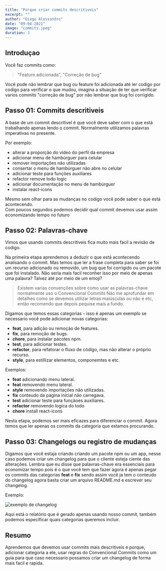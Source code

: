 ```yaml
---
title: "Porque criar commits descritiveis"
excerpt: ""
author: "Diego Alessandro"
date: "09-04-2021"
image: "commits.jpeg"
duration: 3
---
```


## Introduçao

Você faz commits como:  

> "Feature adicionada", "Correção de bug"  

Você pode não lembrar que bug ou feature foi adicionada até ler codigo por codigo para
verificar o que mudou, imagina a situação de ter que verificar varios commits
"correção de bug" por não lembrar que bug foi corrigido.

## Passo 01: Commits descritiveis

A base de um commit descritivel é que você deve saber com o que está trabalhando apenas
lendo o commit. Normalmente utilizamos palavras imperativas no presente.

Por exemplo:

* alterar a proporção do vídeo do perfil da empresa
* adicionar menu de hambúrguer para celular
* remover importações não utilizadas
* consertar o menu de hambúrguer não abre no celular
* adicionar teste para funções auxiliares
* refactor remove todo logic
* adicionar documentação no menu de hambúrguer
* instalar react-icons

Mesmo sem olhar para as mudanças no codigo você pode saber o que está acontecendo.  
Com poucos segundos podemos decidir qual commit devemos usar assim economizando
tempo no futuro

## Passo 02: Palavras-chave

Vimos que usando commits descritiveis fica muito mais facil a revisão de codigo.  

Na primeira etapa aprendemos a deduzir o que está acontecendo analisando o commit. Mas temos
que ler a frase completa para saber se foi um recurso adicionado ou removido, um bug que foi
corrigido ou um pacote que foi instalado. Não seria mais facil reconher isso por meio de apenas
uma palavra? Talvez até por meio de um emoji?

> Existem varias convenções sobre como usar as palavras-chave normalmente uso o Convencional Commits
> Não me aprofundar em detalhes como se devemos utilizar letras maiúsculas ou não e etc,
> então recomendo que depois pequise mais a fundo.

Digamos que temos essas categorias - isso é apenas um exemplo se necessario você pode adicionar novas
categorias:  

* **feat**, para adição ou remoção de features.
*  **fix**, para remoção de bugs.
* **chore**, para instalar pacotes npm.
* **test**, para adicionar testes.
* **refactor**, para refatorar o fluxo de código, mas não alterar o próprio recurso.
* **style**, para estillizar elementos, componemtes e etc.

Exemplos:  

* **feat** adicionando menu lateral.
* **feat** removendo menu lateral.
* **style** removendo importações não utilizadas.
* **fix** conteudo da pagina inicial não carregava.
* **test** adicionar teste para funçãoes auxiliares.
* **refactor** removendo logica do todo
* **chore** install react-icons  

Nesta etapa, podemos ser mais eficazes para diferenciar o commit. Agora temos que ler apenas os commits da
categoria que estamos procurando.

## Passo 03: Changelogs ou registro de mudanças

Digamos que você estaja criando criando um pacote npm ou um app, nesse caso podemos criar um changelog para
que o cliente esteja ciente das alterações. Lembra que eu disse que palavras-chave era essenciais para economizar
tempo pois é o que você tem que fazer agora é apenas pegar os commits das categorias **feat** e **fix** sendo assim
você ja tem o conteudo do changelog agora basta criar um arquivo README.md e escrever seu changelog.  

Exemplo:

![exemplo de changelog](/changelog-example.png)

Aqui está o relatório que é gerado apenas usando nosso commit, também podemos especificar quais categorias queremos incluir.

## Resumo

Aprendemos que devemos usar commits mais descritiveis e porque, adicionar categoria a ele, usar regras do Convencional Commits
como um guia para que caso necessario possamos criar um changelog de forma mais facil e rapida.